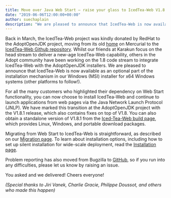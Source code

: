 ```yaml
---
title: Move over Java Web Start — raise your glass to IcedTea-Web V1.8.1!
date: "2019-06-06T12:00:00+00:00"
author: suechaplain
description: "We are pleased to announce that IcedTea-Web is now available as an optional part of the installation mechanism in our Windows (MSI) installer for x64 Windows systems (other platforms to follow!)."
---
```


Back in March, the IcedTea-Web project was kindly donated by RedHat to the AdoptOpenJDK project, moving from its old [home](http://icedtea.wildebeest.org/hg/) on Mercurial to the [IcedTea-Web Github repository](https://github.com/AdoptOpenJDK/IcedTea-Web). Whilst our friends at Karakun focus on the head stream to deliver a new-age IcedTea-Web capability, others in the Adopt community have been working on the 1.8 code stream to integrate IcedTea-Web with the AdoptOpenJDK installers. We are pleased to announce that IcedTea-Web is now available as an optional part of the installation mechanism in our Windows (MSI) installer for x64 Windows systems (other platforms to follow!).

For all the many customers who highlighted their dependency on Web Start functionality, you can now choose to install IcedTea-Web and continue to launch applications from web pages via the Java Network Launch Protocol (JNLP). We have marked this transition at the AdoptOpenJDK project with the V1.8.1 release, which also contains fixes on top of V1.8. You can also obtain a standalone version of V1.8.1 from the [Iced-Tea-Web build 
page](https://adoptopenjdk.net/icedtea-web.html), which provides Linux, Windows, and portable download packages.

Migrating from Web Start to IcedTea-Web is straightforward, as described on our [Migration page](https://adoptopenjdk.net/migration.html#icedtea-web). To learn about installation options, including how to set up silent installation for wide-scale deployment, read the [Installation page](https://adoptopenjdk.net/installation.html#installers).

Problem reporting has also moved from Bugzilla to [GitHub](https://github.com/AdoptOpenJDK/icedtea-web/issues), so
if you run into any difficulties, please let us know by raising an issue.

You asked and we delivered! Cheers everyone!

*(Special thanks to Jiri Vanek, Charlie Gracie, Philippe Doussot, and others who made this happen)*
